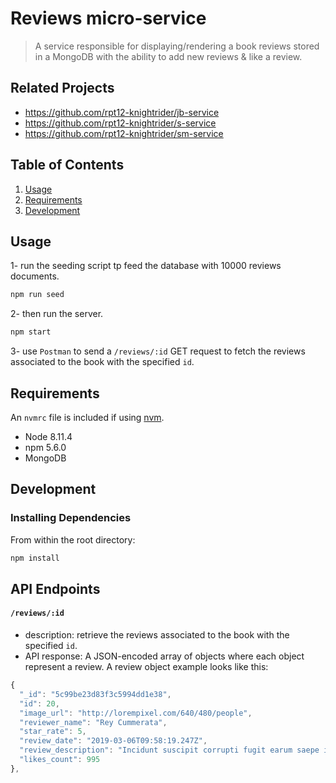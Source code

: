 # Reviews micro-service

> A service responsible for displaying/rendering a book reviews stored in a MongoDB with the ability to add new reviews & like a review.

## Related Projects

  - https://github.com/rpt12-knightrider/jb-service
  - https://github.com/rpt12-knightrider/s-service
  - https://github.com/rpt12-knightrider/sm-service

## Table of Contents

1. [Usage](#Usage)
1. [Requirements](#requirements)
1. [Development](#development)

## Usage
1- run the seeding script tp feed the database with 10000 reviews documents.
```sh
npm run seed
```
2- then run the server.
```sh
npm start
```
3- use `Postman` to send a `/reviews/:id` GET request to fetch the reviews associated to the book with the specified `id`.

## Requirements

An `nvmrc` file is included if using [nvm](https://github.com/creationix/nvm).

- Node 8.11.4
- npm 5.6.0
- MongoDB

## Development

### Installing Dependencies

From within the root directory:

```sh
npm install
```

## API Endpoints

#### `/reviews/:id`
* description: retrieve the reviews associated to the book with the specified `id`.
* API response:
A JSON-encoded array of objects where each object represent a review. A review object example looks like this:
```js
{
  "_id": "5c99be23d83f3c5994dd1e38",
  "id": 20,
  "image_url": "http://lorempixel.com/640/480/people",
  "reviewer_name": "Rey Cummerata",
  "star_rate": 5,
  "review_date": "2019-03-06T09:58:19.247Z",
  "review_description": "Incidunt suscipit corrupti fugit earum saepe ipsum et veritatis earum. Eius voluptatem sint perspiciatis accusamus porro deleniti aut et debitis. Iste vitae ut voluptatum dicta consequatur exercitationem dolore sed. Veritatis est et. Illo iure voluptatem voluptatem aperiam possimus. Consequatur fugiat sapiente nostrum aut quisquam magni quaerat non in.\n \rConsectetur qui adipisci. Totam qui voluptas. Aperiam minima est earum quae est labore sit.\n \rOmnis esse hic iure. Vitae qui qui amet sed asperiores repellat porro quidem soluta. Quo officia voluptatem mollitia aspernatur possimus quia. Dolore porro fugiat.",
  "likes_count": 995
},
```


